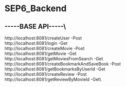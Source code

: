# SEP6_Backend

## -----BASE API-----\
http://localhost:8081/createUser			            -Post\
http://localhost:8081/login		        	          -Get\
http://localhost:8081/createMovie		              -Post\
http://localhost:8081/getMovie			              -Get\
http://localhost:8081/getMoviesFromSearch	        -Get\
http://localhost:8081/createBookmarkAndSaveBook	  -Post\
http://localhost:8081/getBookmarksByUserId	      -Get\
http://localhost:8081/createReview		            -Post\
http://localhost:8081/getReviewByMovieId		      -Get\
